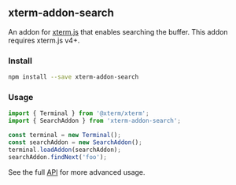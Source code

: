 ## xterm-addon-search

An addon for [xterm.js](https://github.com/xtermjs/xterm.js) that enables searching the buffer. This addon requires xterm.js v4+.

### Install

```bash
npm install --save xterm-addon-search
```

### Usage

```ts
import { Terminal } from '@xterm/xterm';
import { SearchAddon } from 'xterm-addon-search';

const terminal = new Terminal();
const searchAddon = new SearchAddon();
terminal.loadAddon(searchAddon);
searchAddon.findNext('foo');
```

See the full [API](https://github.com/xtermjs/xterm.js/blob/master/addons/xterm-addon-search/typings/xterm-addon-search.d.ts) for more advanced usage.
